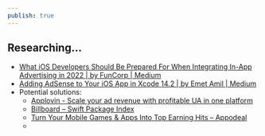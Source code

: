 ```yaml
---
publish: true
---
```

## Researching...
- [What iOS Developers Should Be Prepared For When Integrating In-App Advertising in 2022 | by FunCorp | Medium](https://medium.com/@FunCorp/what-ios-developers-should-be-prepared-for-when-integrating-in-app-advertising-in-2022-7b15016c37ce) 
- [Adding AdSense to Your iOS App in Xcode 14.2 | by Emet Amil | Medium](https://medium.com/@jwc297/adding-adsense-to-your-ios-app-in-xcode-14-2-78a959d9b27f) 
- Potential solutions: 
	- [Applovin - Scale your ad revenue with profitable UA in one platform](https://www.applovin.com/solutions/scale-ad-impressions/)
	- [Billboard – Swift Package Index](https://swiftpackageindex.com/hiddevdploeg/Billboard)
	- [Turn Your Mobile Games & Apps Into Top Earning Hits – Appodeal](https://appodeal.com/)
	- 
